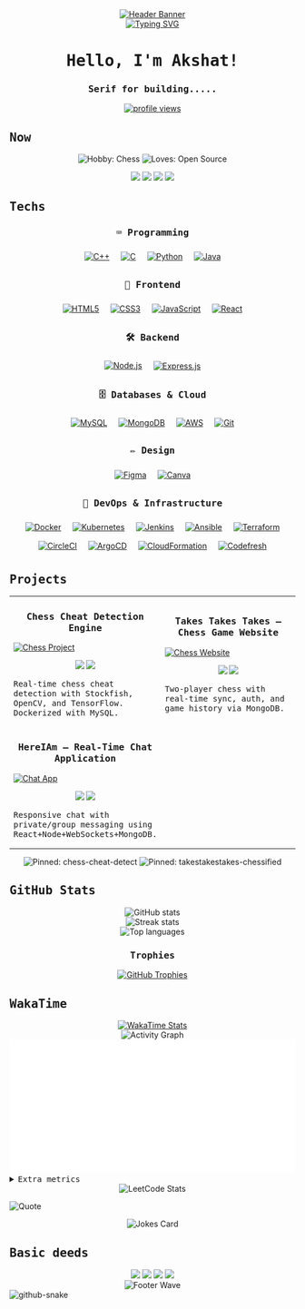 <!-- Header with Banner -->
<div align="center">
  <a href="https://capsule-render.vercel.app" target="_blank" rel="noopener noreferrer">
    <img src="https://capsule-render.vercel.app/api?type=waving&color=gradient&height=200&section=header&text=Akshat%20Sinha&fontSize=80&fontAlignY=35&animation=fadeIn" alt="Header Banner"/>
  </a>
</div>

<!-- Typing Intro -->
<div align="center">
  <a href="https://git.io/typing-svg" target="_blank" rel="noopener noreferrer">
    <img src="https://readme-typing-svg.demolab.com/?font=Fira+Code&amp;weight=600&amp;pause=1200&amp;color=00E5FF&amp;center=true&amp;vCenter=true&amp;width=900&amp;lines=Senior-self+noMansLand+%7C+Eminent+position;Back-led+by+your+trueColors;Learning+systems%2C+design%2C+and+frontend+dev+with+breakFormat" alt="Typing SVG"/>
  </a>
</div>

<!-- Introduction -->
<h1 align="center"><samp>Hello, I'm Akshat!</samp></h1>
<h3 align="center"><samp>Serif for building.....</samp></h3>

<p align="center">
  <a href="https://komarev.com" target="_blank" rel="noopener noreferrer">
    <img src="https://komarev.com/ghpvc/?username=akshatsinha0&label=Profile%20views&color=0e75b6&style=flat" alt="profile views"/>
  </a>
</p>

<!-- Now -->
<h2><samp>Now</samp></h2>

<!-- Signals -->
<p align="center">
  <img src="https://img.shields.io/badge/Hobby-Chess-8A2BE2?style=for-the-badge" alt="Hobby: Chess"/>
  <img src="https://img.shields.io/badge/Loves-Open%20Source-FF69B4?style=for-the-badge" alt="Loves: Open Source"/>
</p>

<!-- Social/Links -->
<div align="center">
  <a href="mailto:akshat.sinha2022@vitstudent.ac.in" title="Email"><img src="https://skillicons.dev/icons?i=gmail" height="32"/></a>
  <a href="https://www.linkedin.com/in/akshat-sinha-248805214" title="LinkedIn"><img src="https://skillicons.dev/icons?i=linkedin" height="32"/></a>
  <a href="https://github.com/akshatsinha0" title="GitHub"><img src="https://skillicons.dev/icons?i=github" height="32"/></a>
  <a href="https://leetcode.com/u/akshatsinha0/" title="LeetCode"><img src="https://skillicons.dev/icons?i=leetcode" height="32"/></a>
</div>

<!-- Tech Stack -->
<h2><samp>Techs</samp></h2>
<div align="center">

  <h3><samp>⌨️ Programming</samp></h3>
  <p>
    <a href="https://isocpp.org"><img src="https://img.icons8.com/color/64/c-plus-plus-logo.png" alt="C++" style="margin:8px;"/></a>
    <a href="https://en.wikipedia.org/wiki/C_(programming_language)"><img src="https://img.icons8.com/color/64/c-programming.png" alt="C" style="margin:8px;"/></a>
    <a href="https://www.python.org"><img src="https://img.icons8.com/color/64/python--v1.png" alt="Python" style="margin:8px;"/></a>
    <a href="https://www.java.com"><img src="https://img.icons8.com/color/64/java-coffee-cup-logo.png" alt="Java" style="margin:8px;"/></a>
  </p>

  <h3><samp>🎨 Frontend</samp></h3>
  <p>
    <a href="https://developer.mozilla.org/docs/Web/HTML"><img src="https://img.icons8.com/color/64/html-5--v1.png" alt="HTML5" style="margin:8px;"/></a>
    <a href="https://developer.mozilla.org/docs/Web/CSS"><img src="https://img.icons8.com/color/64/css3.png" alt="CSS3" style="margin:8px;"/></a>
    <a href="https://developer.mozilla.org/docs/Web/JavaScript"><img src="https://img.icons8.com/color/64/javascript--v1.png" alt="JavaScript" style="margin:8px;"/></a>
    <a href="https://react.dev"><img src="https://img.icons8.com/color/64/react-native.png" alt="React" style="margin:8px;"/></a>
  </p>

  <h3><samp>🛠 Backend</samp></h3>
  <p>
    <a href="https://nodejs.org"><img src="https://img.icons8.com/color/64/nodejs.png" alt="Node.js" style="margin:8px;"/></a>
    <a href="https://expressjs.com"><img src="https://skillicons.dev/icons?i=express" height="48" alt="Express.js" style="margin:8px;vertical-align:middle;"/></a>
  </p>

  <h3><samp>🗄 Databases & Cloud</samp></h3>
  <p>
    <a href="https://www.mysql.com"><img src="https://img.icons8.com/color/64/mysql-logo.png" alt="MySQL" style="margin:8px;"/></a>
    <a href="https://www.mongodb.com"><img src="https://img.icons8.com/color/64/mongodb.png" alt="MongoDB" style="margin:8px;"/></a>
    <a href="https://aws.amazon.com"><img src="https://img.icons8.com/color/64/amazon-web-services.png" alt="AWS" style="margin:8px;"/></a>
    <a href="https://git-scm.com"><img src="https://img.icons8.com/color/64/git.png" alt="Git" style="margin:8px;"/></a>
  </p>

  <h3><samp>✏️ Design</samp></h3>
  <p>
    <a href="https://www.figma.com"><img src="https://img.icons8.com/color/64/figma--v1.png" alt="Figma" style="margin:8px;"/></a>
    <a href="https://www.canva.com"><img src="https://img.icons8.com/color/64/canva.png" alt="Canva" style="margin:8px;"/></a>
  </p>

  <h3><samp>🚀 DevOps & Infrastructure</samp></h3>
  <p>
    <a href="https://www.docker.com"><img src="https://img.icons8.com/color/64/docker.png" alt="Docker" style="margin:8px;"/></a>
    <a href="https://kubernetes.io"><img src="https://img.icons8.com/color/64/kubernetes.png" alt="Kubernetes" style="margin:8px;"/></a>
    <a href="https://www.jenkins.io"><img src="https://img.icons8.com/color/64/jenkins.png" alt="Jenkins" style="margin:8px;"/></a>
    <a href="https://www.ansible.com"><img src="https://img.icons8.com/color/64/ansible.png" alt="Ansible" style="margin:8px;"/></a>
    <a href="https://www.terraform.io"><img src="https://img.icons8.com/color/64/terraform.png" alt="Terraform" style="margin:8px;"/></a>
    <a href="https://circleci.com"><img src="https://img.icons8.com/color/64/circleci.png" alt="CircleCI" style="margin:8px;"/></a>
    <a href="https://argo-cd.readthedocs.io"><img src="https://img.icons8.com/color/64/argo.png" alt="ArgoCD" style="margin:8px;"/></a>
    <a href="https://aws.amazon.com/cloudformation"><img src="https://img.icons8.com/color/64/amazon-cloudformation.png" alt="CloudFormation" style="margin:8px;"/></a>
    <a href="https://codefresh.io"><img src="https://img.icons8.com/color/64/codefresh.png" alt="Codefresh" style="margin:8px;"/></a>
  </p>
</div>

<!-- Highlight Projects -->
<h2><samp>Projects</samp></h2>
<table>
  <tr>
    <td width="50%">
      <h3 align="center"><samp>Chess Cheat Detection Engine</samp></h3>
      <a href="https://github.com/akshatsinha0/chess-cheat-detect" target="_blank" rel="noopener noreferrer">
        <img src="https://media.giphy.com/media/l0HlTy9x8FZo0XO1i/giphy.gif" alt="Chess Project" width="100%"/>
      </a>
      <p align="center">
        <img src="https://img.shields.io/badge/Code-Python-informational?style=flat&logo=python&logoColor=white&color=4AB197"/>
        <img src="https://img.shields.io/badge/Library-TensorFlow-informational?style=flat&logo=tensorflow&logoColor=white&color=4AB197"/>
      </p>
      <p><samp>Real‑time chess cheat detection with Stockfish, OpenCV, and TensorFlow. Dockerized with MySQL.</samp></p>
    </td>
    <td width="50%">
      <h3 align="center"><samp>Takes Takes Takes – Chess Game Website</samp></h3>
      <a href="https://github.com/akshatsinha0/takestakestakes-chessified" target="_blank" rel="noopener noreferrer">
        <img src="https://media.giphy.com/media/sULKEgDMX8LcI/giphy.gif" alt="Chess Website" width="100%"/>
      </a>
      <p align="center">
        <img src="https://img.shields.io/badge/Code-JavaScript-informational?style=flat&logo=javascript&logoColor=white&color=4AB197"/>
        <img src="https://img.shields.io/badge/Tech-WebSockets-informational?style=flat&logo=socket.io&logoColor=white&color=4AB197"/>
      </p>
      <p><samp>Two‑player chess with real‑time sync, auth, and game history via MongoDB.</samp></p>
    </td>
  </tr>
  <tr>
    <td width="50%">
      <h3 align="center"><samp>HereIAm – Real‑Time Chat Application</samp></h3>
      <a href="https://github.com/akshatsinha0/Imp-Here-I-Am" target="_blank" rel="noopener noreferrer">
        <img src="https://media.giphy.com/media/Pa6mgXJmrAHbvenVV1/giphy.gif" alt="Chat App" width="100%"/>
      </a>
      <p align="center">
        <img src="https://img.shields.io/badge/Code-React-informational?style=flat&logo=react&logoColor=white&color=4AB197"/>
        <img src="https://img.shields.io/badge/Tech-Node.js-informational?style=flat&logo=nodedotjs&logoColor=white&color=4AB197"/>
      </p>
      <p><samp>Responsive chat with private/group messaging using React+Node+WebSockets+MongoDB.</samp></p>
    </td>
    <td width="50%"></td>
  </tr>
</table>

<!-- Pinned Repo Cards -->
<div align="center">
  <img src="https://github-readme-stats.vercel.app/api/pin/?username=akshatsinha0&repo=chess-cheat-detect&theme=radical" alt="Pinned: chess-cheat-detect"/>
  <img src="https://github-readme-stats.vercel.app/api/pin/?username=akshatsinha0&repo=takestakestakes-chessified&theme=radical" alt="Pinned: takestakestakes-chessified"/>
</div>

<!-- GitHub Stats -->
<h2><samp>GitHub Stats</samp></h2>
<div align="center">
  <img src="https://github-readme-stats.vercel.app/api?username=akshatsinha0&show_icons=true&count_private=true&hide=issues&theme=radical" alt="GitHub stats"/>
</div>
<div align="center">
  <img src="https://streak-stats.demolab.com?user=akshatsinha0&theme=radical&v=2" alt="Streak stats"/>
</div>
<div align="center">
  <img src="https://github-readme-stats.vercel.app/api/top-langs/?username=akshatsinha0&layout=compact&theme=radical" alt="Top languages"/>
</div>

<!-- GitHub Trophies -->
<h3 align="center"><samp>Trophies</samp></h3>
<div align="center">
  <a href="https://github.com/ryo-ma/github-profile-trophy" target="_blank" rel="noopener noreferrer">
    <img src="https://github-profile-trophy.vercel.app/?username=akshatsinha0&theme=dracula&column=8&margin-w=10&margin-h=10" alt="GitHub Trophies"/>
  </a>
</div>

<!-- WakaTime -->
<h2><samp>WakaTime</samp></h2>
<div align="center">
  <a href="https://wakatime.com/@akshatsinha0" target="_blank" rel="noopener noreferrer">
    <img src="https://github-readme-stats.vercel.app/api/wakatime?username=akshatsinha0&layout=compact&hide_title=true&theme=radical" alt="WakaTime Stats"/>
  </a>
</div>

<!-- Activity Graph -->
<div align="center">
  <img src="https://github-readme-activity-graph.vercel.app/graph?username=akshatsinha0&theme=react-dark&hide_border=true" alt="Activity Graph"/>
</div>

<!-- Activity breakdown -->
<div align="center">
  <img src="metrics.svg" alt="GitHub activity breakdown"/>
</div>

<!-- Extra Metrics -->
<details>
  <summary><samp>Extra metrics</samp></summary>
  <div align="center">
    <img src="https://metrics.lecoq.io/akshatsinha0?template=classic&base.header=0&base.community=0&base.repositories=0&base.metadata=0&achievements=1&notable=1&config.timezone=Asia%2FKolkata" alt="Metrics"/>
  </div>
</details>

<!-- LeetCode Card -->
<div align="center">
  <img src="https://leetcard.jacoblin.cool/akshatsinha0?theme=dark&font=Nunito&ext=heatmap" alt="LeetCode Stats"/>
</div>

<!-- Dev Quote -->

![Quote](https://quotes-github-readme.vercel.app/api?type=horizontal&theme=dracula&quote=The%20diguise%20of%20you%20lies%20before%20your%20own%20surmise)

<!-- Dev Joke -->
<div align="center">
  <img src="https://readme-jokes.vercel.app/api?theme=dracula" alt="Jokes Card"/>
</div>

<!-- Contact -->
<h2><samp>Basic deeds</samp></h2>
<div align="center">
  <a href="mailto:akshat.sinha2022@vitstudent.ac.in" title="Email"><img src="https://skillicons.dev/icons?i=gmail" height="36"/></a>
  <a href="https://www.linkedin.com/in/akshat-sinha-248805214" title="LinkedIn"><img src="https://skillicons.dev/icons?i=linkedin" height="36"/></a>
  <a href="https://github.com/akshatsinha0" title="GitHub"><img src="https://skillicons.dev/icons?i=github" height="36"/></a>
  <a href="https://leetcode.com/u/akshatsinha0/" title="LeetCode"><img src="https://skillicons.dev/icons?i=leetcode" height="36"/></a>
</div>

<!-- Footer Wave -->
<div align="center">
  <img src="https://capsule-render.vercel.app/api?type=waving&color=gradient&height=100&section=footer" alt="Footer Wave"/>
</div>

<!-- Snake -->
<picture>
  <source media="(prefers-color-scheme: dark)" srcset="https://raw.githubusercontent.com/tobiasmeyhoefer/tobiasmeyhoefer/output/github-snake-dark.svg"/>
  <source media="(prefers-color-scheme: light)" srcset="https://raw.githubusercontent.com/tobiasmeyhoefer/tobiasmeyhoefer/output/github-snake.svg"/>
  <img alt="github-snake" src="https://raw.githubusercontent.com/tobiasmeyhoefer/tobiasmeyhoefer/output/github-snake.svg"/>
</picture>